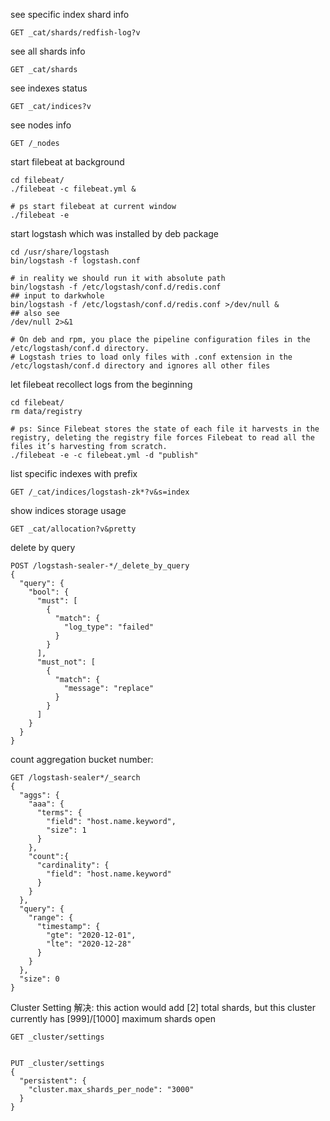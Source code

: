 see specific index shard info
```shell script
GET _cat/shards/redfish-log?v
```

see all shards info
```shell script
GET _cat/shards
```

see indexes status
```shell script
GET _cat/indices?v
```

see nodes info 
```shell script
GET /_nodes
```

start filebeat at background
```shell script
cd filebeat/
./filebeat -c filebeat.yml &

# ps start filebeat at current window
./filebeat -e
```

start logstash which was installed by deb package
```shell script
cd /usr/share/logstash
bin/logstash -f logstash.conf

# in reality we should run it with absolute path
bin/logstash -f /etc/logstash/conf.d/redis.conf
## input to darkwhole 
bin/logstash -f /etc/logstash/conf.d/redis.conf >/dev/null &
## also see
/dev/null 2>&1

# On deb and rpm, you place the pipeline configuration files in the /etc/logstash/conf.d directory. 
# Logstash tries to load only files with .conf extension in the /etc/logstash/conf.d directory and ignores all other files
```  
let filebeat recollect logs from the beginning 
```shell script
cd filebeat/
rm data/registry

# ps: Since Filebeat stores the state of each file it harvests in the registry, deleting the registry file forces Filebeat to read all the files it’s harvesting from scratch.
./filebeat -e -c filebeat.yml -d "publish"
```
list specific indexes with prefix
```shell script
GET /_cat/indices/logstash-zk*?v&s=index
```
show indices storage usage
```shell script
GET _cat/allocation?v&pretty
```
delete by query
```shell script
POST /logstash-sealer-*/_delete_by_query
{
  "query": {
    "bool": {
      "must": [
        {
          "match": {
            "log_type": "failed"
          }
        }
      ],
      "must_not": [
        {
          "match": {
            "message": "replace"
          }
        }
      ]
    }
  }
}
```

count aggregation bucket number:
```shell
GET /logstash-sealer*/_search
{
  "aggs": {
    "aaa": {
      "terms": {
        "field": "host.name.keyword",
        "size": 1
      }
    },
    "count":{
      "cardinality": {
        "field": "host.name.keyword"
      }
    }
  },
  "query": {
    "range": {
      "timestamp": {
        "gte": "2020-12-01",
        "lte": "2020-12-28"
      }
    }
  }, 
  "size": 0
}
```

Cluster Setting
解决:
this action would add [2] total shards, but this cluster currently has [999]/[1000] maximum shards open
```shell script
GET _cluster/settings


PUT _cluster/settings
{
  "persistent": {
    "cluster.max_shards_per_node": "3000"
  }
}
```